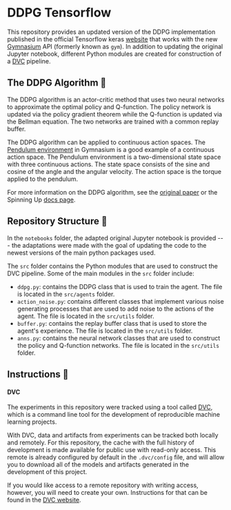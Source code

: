DDPG Tensorflow
==============================

This repository provides an updated version of the DDPG implementation published in the official Tensorflow keras [website](https://keras.io/examples/rl/ddpg_pendulum/) that works with the new [Gymnasium](https://gymnasium.farama.org/content/gym_compatibility/) API (formerly known as `gym`). In addition to updating the original Jupyter notebook, different Python modules are created for construction of a [DVC](https://dvc.org/) pipeline.

The DDPG Algorithm 🤖
------------------

The DDPG algorithm is an actor-critic method that uses two neural networks to approximate the optimal policy and Q-function. The policy network is updated via the policy gradient theorem while the Q-function is updated via the Bellman equation. The two networks are trained with a common replay buffer.

The DDPG algorithm can be applied to continuous action spaces. The [Pendulum environment](https://gymnasium.farama.org/environments/classic_control/pendulum/) in Gymnasium is a good example of a continuous action space. The Pendulum environment is a two-dimensional state space with three continuous actions. The state space consists of the sine and cosine of the angle and the angular velocity. The action space is the torque applied to the pendulum.

For more information on the DDPG algorithm, see the [original paper](https://arxiv.org/abs/1509.02971) or the Spinning Up [docs page](https://spinningup.openai.com/en/latest/algorithms/ddpg.html).

Repository Structure 📁
--------------------

In the `notebooks` folder, the adapted original Jupyter notebook is provided --- the adaptations were made with the goal of updating the code to the newest versions of the main python packages used.

The `src` folder contains the Python modules that are used to construct the DVC pipeline. Some of the main modules in the `src` folder include:

- `ddpg.py`: contains the DDPG class that is used to train the agent. The file is located in the `src/agents` folder.
- `action_noise.py`: contains different classes that implement various noise generating processes that are used to add noise to the actions of the agent. The file is located in the `src/utils` folder.
- `buffer.py`: contains the replay buffer class that is used to store the agent's experience. The file is located in the `src/utils` folder.
- `anns.py`: contains the neural network classes that are used to construct the policy and Q-function networks. The file is located in the `src/utils` folder.

Instructions 📄
--------------------

#### DVC

The experiments in this repository were tracked using a tool called [DVC](https://github.com/iterative/dvc), which is a command line tool for the development of reproducible machine learning projects.

With DVC, data and artifacts from experiments can be tracked both locally and remotely. For this repository, the cache with the full history of development is made available for public use with read-only access. This remote is already configured by default in the `.dvc/config` file, and will allow you to download all of the models and artifacts generated in the development of this project.

If you would like access to a remote repository with writing access, however, you will need to create your own. Instructions for that can be found in the [DVC website](https://dvc.org/doc/user-guide/data-management/remote-storage).


